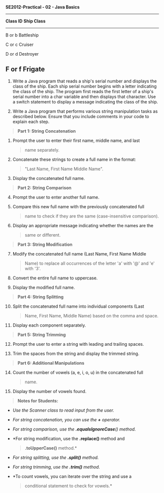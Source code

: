 **SE2012-Practical - 02 - Java Basics**

  -----------------------------------------------------------------------
  **Class ID**                     **Ship Class**
  -------------------------------- --------------------------------------
  B or b                           Battleship

  C or c                           Cruiser

  D or d                           Destroyer

  F or f                           Frigate
  -----------------------------------------------------------------------

1.  Write a Java program that reads a ship's serial number and displays
    the class of the ship. Each ship serial number begins with a letter
    indicating the class of the ship. The program first reads the first
    letter of a ship's serial number into a char variable and then
    displays that character. Use a switch statement to display a message
    indicating the class of the ship.

2.  Write a Java program that performs various string manipulation tasks
    as described below. Ensure that you include comments in your code to
    explain each step.

> **Part 1: String Concatenation**

1.  Prompt the user to enter their first name, middle name, and last
    > name separately.

2.  Concatenate these strings to create a full name in the format:
    > \"Last Name, First Name Middle Name\".

3.  Display the concatenated full name.

> **Part 2: String Comparison**

4.  Prompt the user to enter another full name.

5.  Compare this new full name with the previously concatenated full
    > name to check if they are the same (case-insensitive comparison).

6.  Display an appropriate message indicating whether the names are the
    > same or different.

> **Part 3: String Modification**

7.  Modify the concatenated full name (Last Name, First Name Middle
    > Name) to replace all occurrences of the letter \'a\' with \'@\'
    > and \'e\' with \'3\'.

8.  Convert the entire full name to uppercase.

9.  Display the modified full name.

> **Part 4: String Splitting**

10. Split the concatenated full name into individual components (Last
    > Name, First Name, Middle Name) based on the comma and space.

11. Display each component separately.

> **Part 5: String Trimming**

12. Prompt the user to enter a string with leading and trailing spaces.

13. Trim the spaces from the string and display the trimmed string.

> **Part 6: Additional Manipulations**

14. Count the number of vowels (a, e, i, o, u) in the concatenated full
    > name.

15. Display the number of vowels found.

> **Notes for Students:**

-   *Use the Scanner class to read input from the user.*

-   *For string concatenation, you can use the **+** operator.*

-   *For string comparison, use the **.equalsIgnoreCase**() method.*

-   *For string modification, use the **.replace()** method and
    > **.toUpperCase()** method.*

-   *For string splitting, use the **.split()** method.*

-   *For string trimming, use the **.trim()** method.*

-   *To count vowels, you can iterate over the string and use a
    > conditional statement to check for vowels.*
